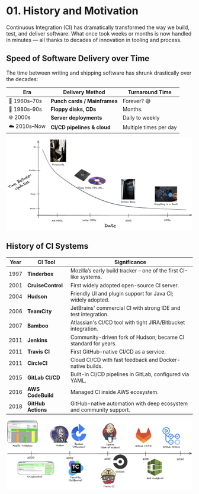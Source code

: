 # 01. History and Motivation

Continuous Integration (CI) has dramatically transformed the way we build, test, and deliver software. What once took weeks or months is now handled in minutes — all thanks to decades of innovation in tooling and process.

## Speed of Software Delivery over Time

The time between writing and shipping software has shrunk drastically over the decades:

| Era             | Delivery Method               | Turnaround Time        |
|-----------------|-------------------------------|------------------------|
| 🧮 1960s–70s      | **Punch cards / Mainframes**    | Forever? 😅         |
| 💾 1980s–90s      | **Floppy disks, CDs**          | Months.              |
| 🌐 2000s          | **Server deployments**         | Daily to weekly      |
| ☁️ 2010s–Now      | **CI/CD pipelines & cloud**     | Multiple times per day |

![](./readme-assets/speed-of-delivery-over-time.png)

## History of CI Systems

| Year | CI Tool           | Significance |
|------|-------------------|--------------|
| 1997 | **Tinderbox**     | Mozilla’s early build tracker – one of the first CI-like systems. |
| 2001 | **CruiseControl** | First widely adopted open-source CI server. |
| 2004 | **Hudson**        | Friendly UI and plugin support for Java CI; widely adopted. |
| 2006 | **TeamCity**      | JetBrains' commercial CI with strong IDE and test integration. |
| 2007 | **Bamboo**        | Atlassian's CI/CD tool with tight JIRA/Bitbucket integration. |
| 2011 | **Jenkins**       | Community-driven fork of Hudson; became CI standard for years. |
| 2011 | **Travis CI**     | First GitHub-native CI/CD as a service. |
| 2011 | **CircleCI**      | Cloud CI/CD with fast feedback and Docker-native builds. |
| 2015 | **GitLab CI/CD**  | Built-in CI/CD pipelines in GitLab, configured via YAML. |
| 2016 | **AWS CodeBuild** | Managed CI inside AWS ecosystem. |
| 2018 | **GitHub Actions**| GitHub-native automation with deep ecosystem and community support. |

![](./readme-assets/ci-timeline.png)